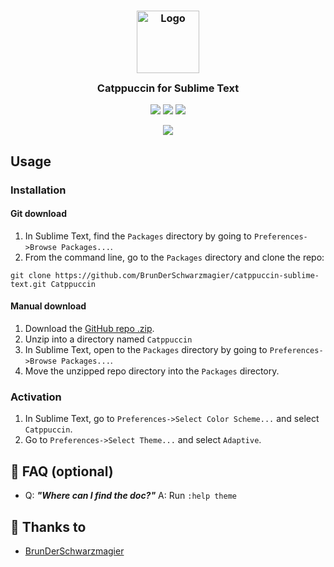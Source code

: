 <h3 align="center">
	<img src="https://raw.githubusercontent.com/catppuccin/catppuccin/dev/assets/logos/exports/1544x1544_circle.png" width="100" alt="Logo"/><br/>
	<img src="https://raw.githubusercontent.com/catppuccin/catppuccin/dev/assets/misc/transparent.png" height="30" width="0px"/>
	Catppuccin for Sublime Text
	<img src="https://raw.githubusercontent.com/catppuccin/catppuccin/dev/assets/misc/transparent.png" height="30" width="0px"/>
</h3>

<p align="center">
    <a href="https://github.com/catppuccin/template/stargazers"><img src="https://img.shields.io/github/stars/catppuccin/template?colorA=1e1e28&colorB=c9cbff&style=for-the-badge&logo=starship style=for-the-badge"></a>
    <a href="https://github.com/catppuccin/template/issues"><img src="https://img.shields.io/github/issues/catppuccin/template?colorA=1e1e28&colorB=f7be95&style=for-the-badge"></a>
    <a href="https://github.com/catppuccin/template/contributors"><img src="https://img.shields.io/github/contributors/catppuccin/template?colorA=1e1e28&colorB=b1e1a6&style=for-the-badge"></a>
</p>

<p align="center">
  <img src="https://raw.githubusercontent.com/catppuccin/catppuccin/dev/assets/misc/sample.png"/>
</p>

## Usage

### Installation

#### Git download
1. In Sublime Text, find the `Packages` directory by going to `Preferences->Browse Packages...`.
2. From the command line, go to the `Packages` directory and clone the repo:
```
git clone https://github.com/BrunDerSchwarzmagier/catppuccin-sublime-text.git Catppuccin
```

#### Manual download
1. Download the [GitHub repo .zip](https://github.com/BrunDerSchwarzmagier/catppuccin-sublime-text/archive/refs/heads/main.zip).
2. Unzip into a directory named `Catppuccin`
3. In Sublime Text, open to the `Packages` directory by going to `Preferences->Browse Packages...`.
4. Move the unzipped repo directory into the `Packages` directory.

### Activation
1. In Sublime Text, go to `Preferences->Select Color Scheme...` and select `Catppuccin`.
2. Go to `Preferences->Select Theme...` and select `Adaptive`.

## 🙋 FAQ (optional)

- Q: **_"Where can I find the doc?"_**
  A: Run `:help theme`

## 💝 Thanks to

- [BrunDerSchwarzmagier](https://github.com/BrunDerSchwarzmagier)
